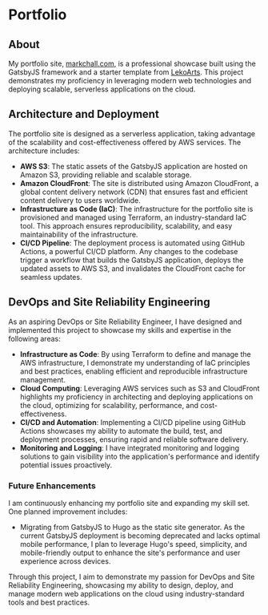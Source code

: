 # Portfolio

## About

My portfolio site, [markchall.com](https://www.markchall.com), is a professional showcase built using the GatsbyJS framework and a starter template from [LekoArts](https://github.com/LekoArts/gatsby-starter-portfolio-cara). This project demonstrates my proficiency in leveraging modern web technologies and deploying scalable, serverless applications on the cloud.

## Architecture and Deployment

The portfolio site is designed as a serverless application, taking advantage of the scalability and cost-effectiveness offered by AWS services. The architecture includes:

- **AWS S3**: The static assets of the GatsbyJS application are hosted on Amazon S3, providing reliable and scalable storage.
- **Amazon CloudFront**: The site is distributed using Amazon CloudFront, a global content delivery network (CDN) that ensures fast and efficient content delivery to users worldwide.
- **Infrastructure as Code (IaC)**: The infrastructure for the portfolio site is provisioned and managed using Terraform, an industry-standard IaC tool. This approach ensures reproducibility, scalability, and easy maintainability of the infrastructure.
- **CI/CD Pipeline**: The deployment process is automated using GitHub Actions, a powerful CI/CD platform. Any changes to the codebase trigger a workflow that builds the GatsbyJS application, deploys the updated assets to AWS S3, and invalidates the CloudFront cache for seamless updates.

## DevOps and Site Reliability Engineering

As an aspiring DevOps or Site Reliability Engineer, I have designed and implemented this project to showcase my skills and expertise in the following areas:

- **Infrastructure as Code**: By using Terraform to define and manage the AWS infrastructure, I demonstrate my understanding of IaC principles and best practices, enabling efficient and reproducible infrastructure management.
- **Cloud Computing**: Leveraging AWS services such as S3 and CloudFront highlights my proficiency in architecting and deploying applications on the cloud, optimizing for scalability, performance, and cost-effectiveness.
- **CI/CD and Automation**: Implementing a CI/CD pipeline using GitHub Actions showcases my ability to automate the build, test, and deployment processes, ensuring rapid and reliable software delivery.
- **Monitoring and Logging**: I have integrated monitoring and logging solutions to gain visibility into the application's performance and identify potential issues proactively.

### Future Enhancements

I am continuously enhancing my portfolio site and expanding my skill set. One planned improvement includes:

- Migrating from GatsbyJS to Hugo as the static site generator. As the current GatsbyJS deployment is becoming deprecated and lacks optimal mobile performance, I plan to leverage Hugo's speed, simplicity, and mobile-friendly output to enhance the site's performance and user experience across devices.


Through this project, I aim to demonstrate my passion for DevOps and Site Reliability Engineering, showcasing my ability to design, deploy, and manage modern web applications on the cloud using industry-standard tools and best practices.
